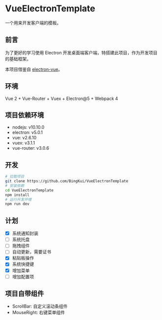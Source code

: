 # VueElectronTemplate

一个用来开发客户端的模板。

## 前言

为了更好的学习使用 Electron 开发桌面端客户端，特搭建此项目，作为开发项目的基础框架。

本项目借鉴自 [electron-vue](https://github.com/SimulatedGREG/electron-vue)。

## 环境

Vue 2 + Vue-Router + Vuex + Electron@5 + Webpack 4

## 项目依赖环境

- nodejs: v10.10.0
- electron: v5.0.1
- vue: v2.6.10
- vuex: v3.1.1
- vue-router: v3.0.6

## 开发

```bash
# 拉取项目
git clone https://github.com/BingKui/VueElectronTemplate
# 安装依赖
cd VueElectronTemplate
npm install
# 运行开发环境
npm run dev
```

## 计划

- [x] 系统通知封装
- [ ] 系统托盘
- [ ] 拖拽组件
- [ ] 自动更新，需要证书
- [x] 粘贴板操作
- [x] 系统快捷键
- [x] 增加菜单
- [ ] 增加配置项

## 项目自带组件

- ScrollBar: 自定义滚动条组件
- MouseRight: 右键菜单组件